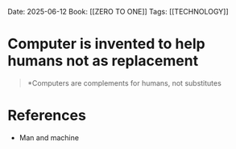 Date: 2025-06-12
Book: [[ZERO TO ONE]] 
Tags: [[TECHNOLOGY]] 

# Computer is invented to help humans not as replacement

>*Computers are complements for humans, not substitutes 
# References 
 - Man and machine